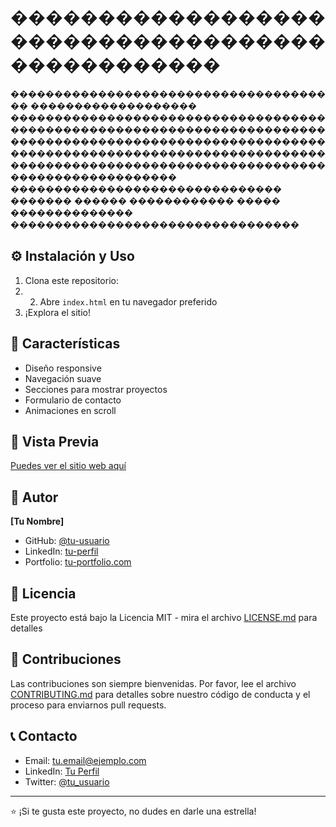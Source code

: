 # ������������������������������������������������
��������������������������������������
�������������������
�������������������������������������������������������������������������������������������������������������������������������������������������������������������������������������������������������
�������������������������������
�������
������
������������
�����
��������������
���������������������������������

## ⚙️ Instalación y Uso
1. Clona este repositorio:
2. 2. Abre `index.html` en tu navegador preferido
3. ¡Explora el sitio!

## 🚀 Características
- Diseño responsive
- Navegación suave
- Secciones para mostrar proyectos
- Formulario de contacto
- Animaciones en scroll

## 📱 Vista Previa
[Puedes ver el sitio web aquí](https://[tu-usuario].github.io/[nombre-repositorio])

## 👤 Autor
**[Tu Nombre]**
- GitHub: [@tu-usuario](https://github.com/tu-usuario)
- LinkedIn: [tu-perfil](https://linkedin.com/in/tu-perfil)
- Portfolio: [tu-portfolio.com](https://tu-portfolio.com)

## 📄 Licencia
Este proyecto está bajo la Licencia MIT - mira el archivo [LICENSE.md](LICENSE.md) para detalles

## 🤝 Contribuciones
Las contribuciones son siempre bienvenidas. Por favor, lee el archivo [CONTRIBUTING.md](CONTRIBUTING.md) para detalles sobre nuestro código de conducta y el proceso para enviarnos pull requests.

## 📞 Contacto
- Email: tu.email@ejemplo.com
- LinkedIn: [Tu Perfil](https://linkedin.com/in/tu-perfil)
- Twitter: [@tu_usuario](https://twitter.com/tu_usuario)

---
⭐️ ¡Si te gusta este proyecto, no dudes en darle una estrella!
